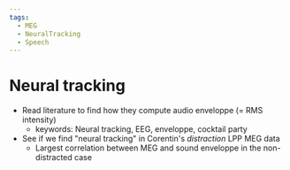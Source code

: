 ```yaml
---
tags:
  - MEG
  - NeuralTracking
  - Speech
---
```

# Neural tracking
- Read literature to find how they compute audio enveloppe (= RMS intensity)
	- keywords: Neural tracking, EEG, enveloppe, cocktail party
- See if we find "neural tracking" in Corentin's *distraction* LPP MEG data
	- Largest correlation between MEG and sound enveloppe in the non-distracted case